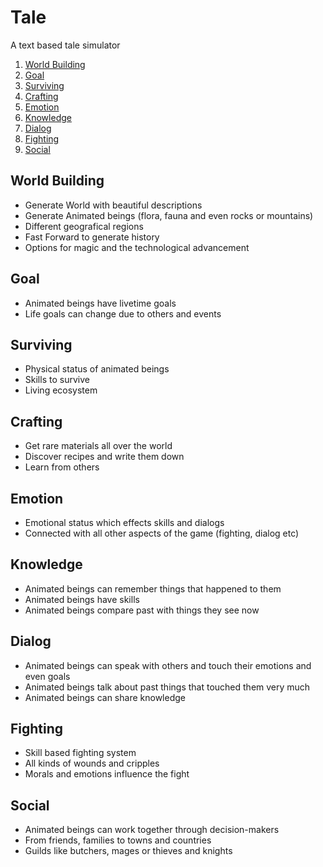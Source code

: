 # Tale
A text based tale simulator

1. [World Building](#world-building)
2. [Goal](#goal)
3. [Surviving](#surviving)
4. [Crafting](#crafting)
5. [Emotion](#emotion)
6. [Knowledge](#knowledge)
7. [Dialog](#dialog)
8. [Fighting](#fighting)
9. [Social](#social)

## World Building
- Generate World with beautiful descriptions
- Generate Animated beings (flora, fauna and even rocks or mountains)
- Different geografical regions
- Fast Forward to generate history
- Options for magic and the technological advancement

## Goal
- Animated beings have livetime goals
- Life goals can change due to others and events

## Surviving
- Physical status of animated beings
- Skills to survive
- Living ecosystem

## Crafting
- Get rare materials all over the world
- Discover recipes and write them down
- Learn from others

## Emotion
- Emotional status which effects skills and dialogs
- Connected with all other aspects of the game (fighting, dialog etc)

## Knowledge
- Animated beings can remember things that happened to them
- Animated beings have skills
- Animated beings compare past with things they see now

## Dialog
- Animated beings can speak with others and touch their emotions and even goals
- Animated beings talk about past things that touched them very much
- Animated beings can share knowledge

## Fighting
- Skill based fighting system
- All kinds of wounds and cripples
- Morals and emotions influence the fight

## Social
- Animated beings can work together through decision-makers
- From friends, families to towns and countries
- Guilds like butchers, mages or thieves and knights
